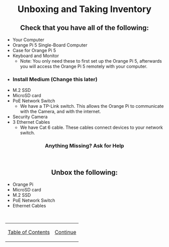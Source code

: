 <h1 align=center>Unboxing and Taking Inventory</h1>

<h2 align=center>Check that you have all of the following:</h2>

- Your Computer
- Orange Pi 5 Single-Board Computer
- Case for Orange Pi 5
- Keyboard and Monitor
  - Note: You only need these to first set up the Orange Pi 5, afterwards you will access the Orange Pi 5 remotely with your computer.
- <h3>Install Medium (Change this later)</h3>
- M.2 SSD
- MicroSD card
- PoE Network Switch
  - We have a TP-Link switch. This allows the Orange Pi to communicate with the Camera, and with the internet.
- Security Camera
- 3 Ethernet Cables
  - We have Cat 6 cable. These cables connect devices to your network switch.

<h3 align=center>Anything Missing? Ask for Help</h3>

<br>

<h2 align=center>Unbox the following:</h2>

- Orange Pi
- MicroSD card
- M.2 SSD
- PoE Network Switch
- Ethernet Cables

<br>

<table align=center>
    <tr>
        </td>
        <td>

[Table of Contents](/README.md)
        </td>
        <td>
[Continue](/README.md)
        </td>
    </tr>
</table>

